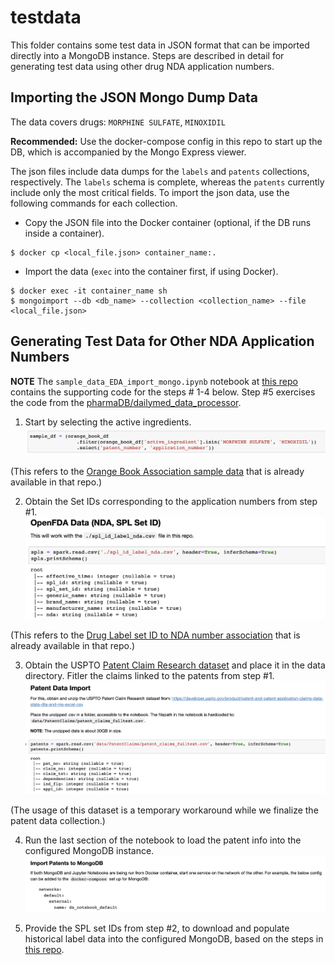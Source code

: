 # testdata

This folder contains some test data in JSON format that can be imported directly into a MongoDB instance. Steps are described in detail for generating test data using other drug NDA application numbers.

## Importing the JSON Mongo Dump Data

The data covers drugs: `MORPHINE SULFATE`, `MINOXIDIL`

**Recommended:** Use the docker-compose config in this repo to start up the DB, which is accompanied by the Mongo Express viewer.

The json files include data dumps for the `labels` and `patents` collections, respectively. The `labels` schema is complete, whereas the `patents` currently include only the most critical fields. To import the json data, use the following commands for each collection.

* Copy the JSON file into the Docker container (optional, if the DB runs inside a container).
```
$ docker cp <local_file.json> container_name:.
```

* Import the data (`exec` into the container first, if using Docker).
```
$ docker exec -it container_name sh
$ mongoimport --db <db_name> --collection <collection_name> --file <local_file.json>
```

## Generating Test Data for Other NDA Application Numbers

**NOTE** The `sample_data_EDA_import_mongo.ipynb` notebook at [this repo](https://github.com/pharmaDB/data_analysis/tree/main/ds_notebook/notebooks) contains the supporting code for the steps # 1-4 below. Step #5 exercises the code from the [pharmaDB/dailymed_data_processor](https://github.com/pharmaDB/dailymed_data_processor).

1. Start by selecting the active ingredients.
![Jupyter Notebook Orange Book](./assets/orange_book.png)

(This refers to the [Orange Book Association sample data](https://raw.githubusercontent.com/pharmaDB/nber.org-Orange-Book-Data/main/FDA_drug_patents.csv) that is already available in that repo.)

2. Obtain the Set IDs corresponding to the application numbers from step #1.
![Jupyter Notebook Get Set IDs](./assets/openfda.png)

(This refers to the [Drug Label set ID to NDA number association](https://github.com/pharmaDB/data_analysis/blob/main/ds_notebook/notebooks/spl_id_label_nda.csv) that is already available in that repo.)

3. Obtain the USPTO [Patent Claim Research dataset](https://developer.uspto.gov/product/patent-and-patent-application-claims-data-stata-dta-and-ms-excel-csv) and place it in the data directory. Fitler the claims linked to the patents from step #1.
![Jupyter Notebook Get Claims](./assets/patent_process.png)

(The usage of this dataset is a temporary workaround while we finalize the patent data collection.)

4. Run the last section of the notebook to load the patent info into the configured MongoDB instance.
![Jupyter Notebook Import Claims](./assets/patent_import.png)

5. Provide the SPL set IDs from step #2, to download and populate historical label data into the configured MongoDB, based on the steps in [this repo](https://github.com/pharmaDB/dailymed_data_processor).
